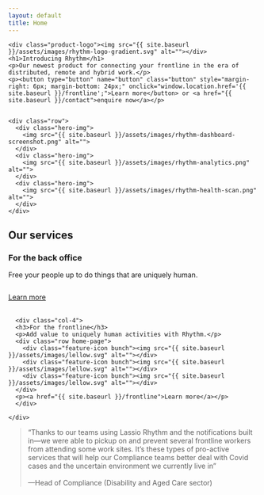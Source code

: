 ```yaml
---
layout: default
title: Home
---
```


<div class="row hero">

    <div class="product-logo"><img src="{{ site.baseurl }}/assets/images/rhythm-logo-gradient.svg" alt=""></div>
    <h1>Introducing Rhythm</h1>
    <p>Our newest product for connecting your frontline in the era of distributed, remote and hybrid work.</p>
    <p><button type="button" name="button" class="button" style="margin-right: 6px; margin-bottom: 24px;" onclick="window.location.href='{{ site.baseurl }}/frontline';">Learn more</button> or <a href="{{ site.baseurl }}/contact">enquire now</a></p>


    <div class="row">
      <div class="hero-img">
        <img src="{{ site.baseurl }}/assets/images/rhythm-dashboard-screenshot.png" alt="">
      </div>
      <div class="hero-img">
        <img src="{{ site.baseurl }}/assets/images/rhythm-analytics.png" alt="">
      </div>
      <div class="hero-img">
        <img src="{{ site.baseurl }}/assets/images/rhythm-health-scan.png" alt="">
      </div>
    </div>

<h2>Our services</h2>
    <div class="row">
      <div class="col-4" style="margin-bottom: 32px;">
      <h3>For the back office</h3>
      <p>Free your people up to do things that are uniquely human.</p>
      <div class="row home-page">
        <div class="feature-icon bunch"><img src="{{ site.baseurl }}/assets/images/lorange.svg" alt=""></div>
        <div class="feature-icon bunch"><img src="{{ site.baseurl }}/assets/images/lorange.svg" alt=""></div>
        <div class="feature-icon bunch"><img src="{{ site.baseurl }}/assets/images/lorange.svg" alt=""></div>
      </div>
      <p><a href="{{ site.baseurl }}/back-office">Learn more</a></p>
      </div>

      <div class="col-4">
      <h3>For the frontline</h3>
      <p>Add value to uniquely human activities with Rhythm.</p>
      <div class="row home-page">
        <div class="feature-icon bunch"><img src="{{ site.baseurl }}/assets/images/lellow.svg" alt=""></div>
        <div class="feature-icon bunch"><img src="{{ site.baseurl }}/assets/images/lellow.svg" alt=""></div>
        <div class="feature-icon bunch"><img src="{{ site.baseurl }}/assets/images/lellow.svg" alt=""></div>
      </div>
      <p><a href="{{ site.baseurl }}/frontline">Learn more</a></p>
      </div>

    </div>


<blockquote>
“Thanks to our teams using Lassio Rhythm and the notifications built in&mdash;we were able to pickup on and prevent several frontline workers from attending some work sites. It’s these types of pro-active services that will help our Compliance teams better deal with Covid cases and the uncertain environment we currently live in”<br><br>
&mdash;Head of Compliance (Disability and Aged Care sector)
</blockquote>
